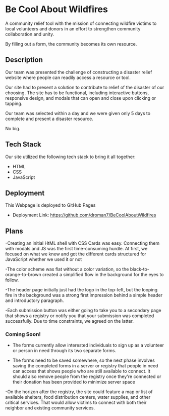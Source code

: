 # Be Cool About Wildfires

A community relief tool with the mission of connecting wildfire victims to local volunteers and donors in an effort to strengthen community collaboration and unity.

By filling out a form, the community becomes its own resource.

## Description

Our team was presented the challenge of constructing a disaster relief website where people can readily access a resource or tool.

Our site had to present a solution to contribute to relief of the disaster of our choosing. The site has to be functional, including interactive buttons, responsive design, and modals that can open and close upon clicking or tapping.

Our team was selected within a day and we were given only 5 days to complete and present a disaster resource.

No big.

## Tech Stack

Our site utilized the following tech stack to bring it all together:

- HTML
- CSS
- JavaScript

## Deployment

This Webpage is deployed to GitHub Pages

- Deployment Link: https://github.com/droman7/BeCoolAboutWildfires

## Plans

-Creating an initial HtML shell with CSS Cards was easy. Connecting them with modals and JS was the first time-consuming hurdle. At first, we focused on what we knew and got the different cards structured for JavaScript whether we used it or not

-The color scheme was flat without a color variation, so the black-to-orange-to-brown created a simplified flow in the background for the eyes to follow.

-The header page initially just had the logo in the top-left, but the looping fire in the background was a strong first impression behind a simple header and introductory paragraph.

-Each submission button was either going to take you to a secondary page that shows a registry or notify you that your submission was completed successfully. Due to time constraints, we agreed on the latter.

### Coming Soon!

- The forms currently allow interested individuals to sign up as a volunteer or person in need through its two separate forms.

- The forms need to be saved somewhere, so the next phase involves saving the completed forms in a server or registry that people in need can access that shows people who are still available to connect. It should also remove people from the registry once they're connected or their donation has been provided to minimize server space

-On the horizon after the registry, the site could feature a map or list of available shelters, food distribution centers, water supplies, and other critical services. That would allow victims to connect with both their neighbor and existing community services.
